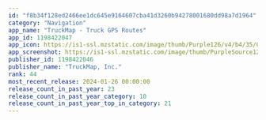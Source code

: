 ```yaml
---
id: "f8b34f128ed2466ee1dc645e9164607cba41d3260b94278001680dd98a7d1964"
category: "Navigation"
app_name: "TruckMap - Truck GPS Routes"
app_id: 1198422047
app_icon: https://is1-ssl.mzstatic.com/image/thumb/Purple126/v4/b4/35/0b/b4350bb0-bcf2-dc83-c0bd-b0fd2289e0a9/app-icon-prod-0-0-1x_U007emarketing-0-7-0-0-85-220.png/1024x1024bb.png
app_screenshot: https://is1-ssl.mzstatic.com/image/thumb/PurpleSource126/v4/ad/51/5a/ad515a64-b814-6e06-9465-8dfff1290155/cfefccc7-488d-4f98-b7b3-cc79e6bc7de3_iOS-1.png/1284x2778bb.png
publisher_id: 1198422046
publisher_name: "TruckMap, Inc."
rank: 44
most_recent_release: 2024-01-26 00:00:00
release_count_in_past_year: 23
release_count_in_past_year_category: 10
release_count_in_past_year_top_in_category: 21
---
```

